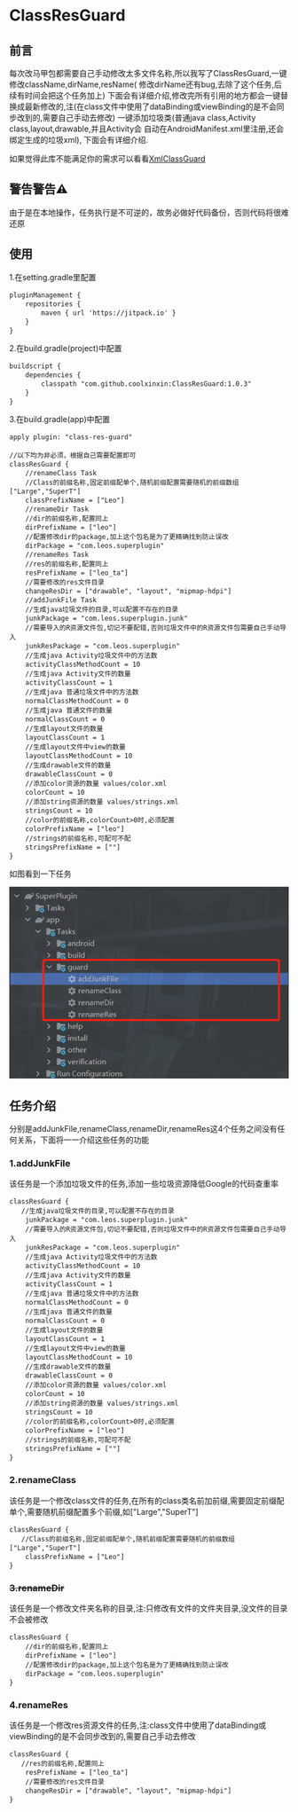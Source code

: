 # ClassResGuard

## 前言

每次改马甲包都需要自己手动修改太多文件名称,所以我写了ClassResGuard,一键修改className,dirName,resName(
修改dirName还有bug,去除了这个任务,后续有时间会把这个任务加上)
下面会有详细介绍,修改完所有引用的地方都会一键替换成最新修改的,注(在class文件中使用了dataBinding或viewBinding的是不会同步改到的,需要自己手动去修改)
一键添加垃圾类(普通java class,Activity class,layout,drawable,并且Activity会
自动在AndroidManifest.xml里注册,还会绑定生成的垃圾xml), 下面会有详细介绍.

如果觉得此库不能满足你的需求可以看看[XmlClassGuard](https://github.com/liujingxing/XmlClassGuard)

## 警告警告⚠️

由于是在本地操作，任务执行是不可逆的，故务必做好代码备份，否则代码将很难还原

## 使用

1.在setting.gradle里配置

```
pluginManagement {
    repositories {
        maven { url 'https://jitpack.io' }
    }
}
```

2.在build.gradle(project)中配置

```
buildscript {
    dependencies {
        classpath "com.github.coolxinxin:ClassResGuard:1.0.3"
    }
}
```

3.在build.gradle(app)中配置

```
apply plugin: "class-res-guard"

//以下均为非必须，根据自己需要配置即可
classResGuard {
    //renameClass Task
    //Class的前缀名称,固定前缀配单个,随机前缀配置需要随机的前缀数组["Large","SuperT"]
    classPrefixName = ["Leo"]
    //renameDir Task
    //dir的前缀名称,配置同上
    dirPrefixName = ["leo"]
    //配置修改dir的package,加上这个包名是为了更精确找到防止误改
    dirPackage = "com.leos.superplugin"
    //renameRes Task
    //res的前缀名称,配置同上
    resPrefixName = ["leo_ta"]
    //需要修改的res文件目录
    changeResDir = ["drawable", "layout", "mipmap-hdpi"]
    //addJunkFile Task
    //生成java垃圾文件的目录,可以配置不存在的目录
    junkPackage = "com.leos.superplugin.junk"
    //需要导入的R资源文件包,切记不要配错,否则垃圾文件中的R资源文件包需要自己手动导入
    junkResPackage = "com.leos.superplugin"
    //生成java Activity垃圾文件中的方法数
    activityClassMethodCount = 10
    //生成java Activity文件的数量
    activityClassCount = 1
    //生成java 普通垃圾文件中的方法数
    normalClassMethodCount = 0
    //生成java 普通文件的数量
    normalClassCount = 0
    //生成layout文件的数量
    layoutClassCount = 1
    //生成layout文件中view的数量
    layoutClassMethodCount = 10
    //生成drawable文件的数量
    drawableClassCount = 0
    //添加color资源的数量 values/color.xml
    colorCount = 10
    //添加string资源的数量 values/strings.xml
    stringsCount = 10
    //color的前缀名称,colorCount>0时,必须配置
    colorPrefixName = ["leo"]
    //strings的前缀名称,可配可不配
    stringsPrefixName = [""]
}
```

如图看到一下任务


![image](img/1.png)

## 任务介绍

分别是addJunkFile,renameClass,renameDir,renameRes这4个任务之间没有任何关系，下面将一一介绍这些任务的功能

### 1.addJunkFile

该任务是一个添加垃圾文件的任务,添加一些垃圾资源降低Google的代码查重率

```
classResGuard {
   //生成java垃圾文件的目录,可以配置不存在的目录
    junkPackage = "com.leos.superplugin.junk"
    //需要导入的R资源文件包,切记不要配错,否则垃圾文件中的R资源文件包需要自己手动导入
    junkResPackage = "com.leos.superplugin"
    //生成java Activity垃圾文件中的方法数
    activityClassMethodCount = 10
    //生成java Activity文件的数量
    activityClassCount = 1
    //生成java 普通垃圾文件中的方法数
    normalClassMethodCount = 0
    //生成java 普通文件的数量
    normalClassCount = 0
    //生成layout文件的数量
    layoutClassCount = 1
    //生成layout文件中view的数量
    layoutClassMethodCount = 10
    //生成drawable文件的数量
    drawableClassCount = 0
    //添加color资源的数量 values/color.xml
    colorCount = 10
    //添加string资源的数量 values/strings.xml
    stringsCount = 10
    //color的前缀名称,colorCount>0时,必须配置
    colorPrefixName = ["leo"]
    //strings的前缀名称,可配可不配
    stringsPrefixName = [""]
}
```

### 2.renameClass

该任务是一个修改class文件的任务,在所有的class类名前加前缀,需要固定前缀配单个,需要随机前缀配置多个前缀,如["Large","SuperT"]

```
classResGuard {
   //Class的前缀名称,固定前缀配单个,随机前缀配置需要随机的前缀数组["Large","SuperT"]
    classPrefixName = ["Leo"]
}
```

### ~~3.renameDir~~

该任务是一个修改文件夹名称的目录,注:只修改有文件的文件夹目录,没文件的目录不会被修改

```
classResGuard {
    //dir的前缀名称,配置同上
    dirPrefixName = ["leo"]
    //配置修改dir的package,加上这个包名是为了更精确找到防止误改
    dirPackage = "com.leos.superplugin"
}
```

### 4.renameRes

该任务是一个修改res资源文件的任务,注:class文件中使用了dataBinding或viewBinding的是不会同步改到的,需要自己手动去修改

```
classResGuard {
   //res的前缀名称,配置同上
    resPrefixName = ["leo_ta"]
    //需要修改的res文件目录
    changeResDir = ["drawable", "layout", "mipmap-hdpi"]
}
```

